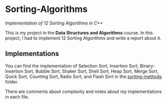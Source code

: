 # Sorting-Algorithms
*Implementation of 12 Sorting Algorithms in C++*

This is my project in the **Data Structures and Algorithms** course. In this project, I had to implement 12 Sorting Algorithms and write a report about it.

## Implementations
You can find the implementation of Selection Sort, Insertion Sort, Binary-Insertion Sort, Bubble Sort, Shaker Sort, Shell Sort, Heap Sort, Merge Sort, Quick Sort, Counting Sort, Radix Sort, and Flash Sort in the [sorting-methods](sorting-methods) folder. 

There are comments about complexity and notes about my implementations in each file.
